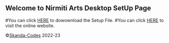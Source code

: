 ## Welcome to Nirmiti Arts Desktop SetUp Page 
#You can click [HERE](https://github.com/Skanda-Codes/Nirmiti-Arts/releases/download/v1.0.0/Nirmiti.Arts.SetUp.exe) to dowownload the Setup File.
#You can click [HERE](http:///nirmitiarts.org)  to visit the online website.


©[Skanda-Codes](https://github.com/Skanda-Codes/) 2022-23
